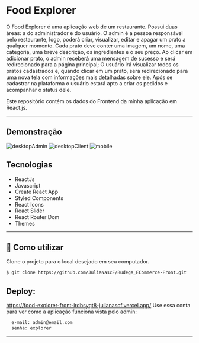 # Food Explorer 

O Food Explorer é uma aplicação web de um restaurante. Possui duas áreas: a do administrador e do usuário.
O admin é a pessoa responsável pelo restaurante, logo, poderá criar, visualizar, editar e apagar um prato a qualquer momento. Cada prato deve conter uma imagem, um nome, uma categoria, uma breve descrição, os ingredientes e o seu preço. 
Ao clicar em adicionar prato, o admin receberá uma mensagem de sucesso e será redirecionado para a página principal;
O usuário irá visualizar todos os pratos cadastrados e, quando clicar em um prato, será redirecionado para uma nova tela com informações mais detalhadas sobre ele.
Após se cadastrar na plataforma o usuário estará apto a criar os pedidos e acompanhar o status dele.

Este repositório contém os dados do Frontend da minha aplicação em React.js.

___

## Demonstração
![desktopAdmin](https://github.com/JuliaNascF/Budega_ECommerce-Front/assets/118016226/26c6eb99-f570-41a1-b1d1-64fc10951776)
![desktopClient](https://github.com/JuliaNascF/Budega_ECommerce-Front/assets/118016226/80259dc6-d8d9-404e-bc33-8cea8f082d3b)
![mobile](https://github.com/JuliaNascF/Budega_ECommerce-Front/assets/118016226/d7731f98-88c0-41bf-8b08-083343839213)


## Tecnologias

- ReactJs
- Javascript
- Create React App
- Styled Components
- React Icons
- React Slider
- React Router Dom
- Themes

___

## 🚀 Como utilizar

Clone o projeto para o local desejado em seu computador.

```bash
$ git clone https://github.com/JuliaNascF/Budega_ECommerce-Front.git
```
## Deploy:
https://food-explorer-front-irdbsyqt8-julianascf.vercel.app/
Use essa conta para ver como a aplicação funciona vista pelo admin: 
```bash
  e-mail: admin@email.com
  senha: explorer
```
___

